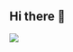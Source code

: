 ## Hi there 👋
<img src="https://capsule-render.vercel.app/api?type=transparent&color=BDBDC8&height=150&section=header&text=This%20is%20Jaewon's%20GitHub&fontSize=35" />
<!--
**Jaewon1634/Jaewon1634** is a ✨ _special_ ✨ repository because its `README.md` (this file) appears on your GitHub profile.

Here are some ideas to get you started:

- 🔭 I’m currently working on ...
- 🌱 I’m currently learning ...
- 👯 I’m looking to collaborate on ...
- 🤔 I’m looking for help with ...
- 💬 Ask me about ...
- 📫 How to reach me: ...
- 😄 Pronouns: ...
- ⚡ Fun fact: ...
-->
